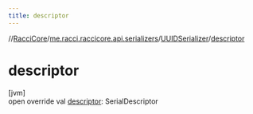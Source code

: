```yaml
---
title: descriptor
---
```

//[RacciCore](../../../index.html)/[me.racci.raccicore.api.serializers](../index.html)/[UUIDSerializer](index.html)/[descriptor](descriptor.html)



# descriptor



[jvm]\
open override val [descriptor](descriptor.html): SerialDescriptor




